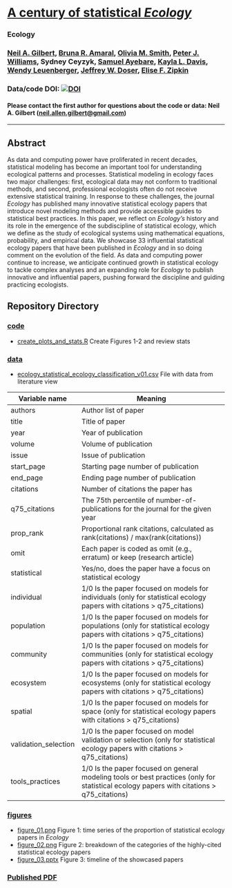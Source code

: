 # [A century of statistical *Ecology*](https://esajournals.onlinelibrary.wiley.com/doi/full/10.1002/ecy.4283)

### Ecology

### [Neil A. Gilbert](https://gilbertecology.com), [Bruna R. Amaral](https://scholar.google.com/citations?user=iJAjVTQAAAAJ), [Olivia M. Smith](https://smithagroecology.wixsite.com/oliviasmith), [Peter J. Williams](https://scholar.google.com/citations?user=WbtvB8oAAAAJ), Sydney Ceyzyk, [Samuel Ayebare](https://scholar.google.com/citations?user=520344UAAAAJ), [Kayla L. Davis](https://davisk93.github.io/), [Wendy Leuenberger](https://scholar.google.com/citations?user=_hs9UJ0AAAAJ&hl=en), [Jeffrey W. Doser](https://www.jeffdoser.com/), [Elise F. Zipkin](https://zipkinlab.org/)

### Data/code DOI: [![DOI](https://zenodo.org/badge/704605842.svg)](https://zenodo.org/doi/10.5281/zenodo.10611822)

#### Please contact the first author for questions about the code or data: Neil A. Gilbert (neil.allen.gilbert@gmail.com)

__________________________________________________________________________________________________________________________________________

## Abstract
As data and computing power have proliferated in recent decades, statistical modeling has become an important tool for understanding ecological patterns and processes. Statistical modeling in ecology faces two major challenges: first, ecological data may not conform to traditional methods, and second, professional ecologists often do not receive extensive statistical training. In response to these challenges, the journal *Ecology* has published many innovative statistical ecology papers that introduce novel modeling methods and provide accessible guides to statistical best practices. In this paper, we reflect on *Ecology’s* history and its role in the emergence of the subdiscipline of statistical ecology, which we define as the study of ecological systems using mathematical equations, probability, and empirical data. We showcase 33 influential statistical ecology papers that have been published in *Ecology* and in so doing comment on the evolution of the field. As data and computing power continue to increase, we anticipate continued growth in statistical ecology to tackle complex analyses and an expanding role for *Ecology* to publish innovative and influential papers, pushing forward the discipline and guiding practicing ecologists. 

## Repository Directory
### [code](./code)
* [create_plots_and_stats.R](./code/create_plots_and_stats.R) Create Figures 1-2 and review stats

### [data](./data)
* [ecology_statistical_ecology_classification_v01.csv](./data/ecology_statistical_ecology_classification_v01.csv) File with data from literature view

| Variable name | Meaning |
|---------------|---------|
| authors | Author list of paper |
| title | Title of paper |
| year | Year of publication |
| volume | Volume of publication |
| issue | Issue of publication |
| start_page | Starting page number of publication |
| end_page | Ending page number of publication |
| citations | Number of citations the paper has |
| q75_citations | The 75th percentile of number-of-publications for the journal for the given year |
| prop_rank | Proportional rank citations, calculated as rank(citations) / max(rank(citations)) |
| omit | Each paper is coded as omit (e.g., erratum) or keep (research article) |
| statistical | Yes/no, does the paper have a focus on statistical ecology |
| individual | 1/0 Is the paper focused on models for individuals (only for statistical ecology papers with citations > q75_citations) |
| population | 1/0 Is the paper focused on models for populations (only for statistical ecology papers with citations > q75_citations) |
| community | 1/0 Is the paper focused on models for communities (only for statistical ecology papers with citations > q75_citations) | 
| ecosystem | 1/0 Is the paper focused on models for ecosystems (only for statistical ecology papers with citations > q75_citations) |
| spatial | 1/0 Is the paper focused on models for space (only for statistical ecology papers with citations > q75_citations) |
| validation_selection | 1/0 Is the paper focused on model validation or selection (only for statistical ecology papers with citations > q75_citations) |
| tools_practices | 1/0 Is the paper focused on general modeling tools or best practices (only for statistical ecology papers with citations > q75_citations) |

### [figures](./figures)
* [figure_01.png](./figures/figure_01.png) Figure 1: time series of the proportion of statistical ecology papers in *Ecology*
* [figure_02.png](./figures/figure_02.png) Figure 2: breakdown of the categories of the highly-cited statistical ecology papers
* [figure_03.pptx](./figures/figure_03.pptx) Figure 3: timeline of the showcased papers

### [Published PDF](https://github.com/zipkinlab/Gilbert_etal_2024_Ecol/blob/main/Ecology%20-%202024%20-%20Gilbert%20-%20A%20century%20of%20statistical%20Ecology.pdf)

